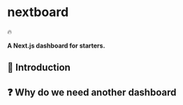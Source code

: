 # nextboard
🔥   

**A Next.js dashboard for starters.**


## 🚀 Introduction

## ❓ Why do we need another dashboard
